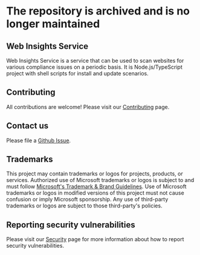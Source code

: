 <!--
Copyright (c) Microsoft Corporation. All rights reserved.
Licensed under the MIT License.
-->

# The repository is archived and is no longer maintained

## Web Insights Service

Web Insights Service is a service that can be used to scan websites for various compliance issues on a periodic basis. It is Node.js/TypeScript project with shell scripts for install and update scenarios.

## Contributing

All contributions are welcome! Please visit our [Contributing](./CONTRIBUTING.md) page.

## Contact us

Please file a [Github Issue](https://github.com/microsoft/web-insights-service/issues).

## Trademarks

This project may contain trademarks or logos for projects, products, or services. Authorized use of Microsoft
trademarks or logos is subject to and must follow
[Microsoft's Trademark & Brand Guidelines](https://www.microsoft.com/en-us/legal/intellectualproperty/trademarks/usage/general).
Use of Microsoft trademarks or logos in modified versions of this project must not cause confusion or imply Microsoft sponsorship.
Any use of third-party trademarks or logos are subject to those third-party's policies.

## Reporting security vulnerabilities

Please visit our [Security](./SECURITY.md) page for more information about how to report security vulnerabilities.
